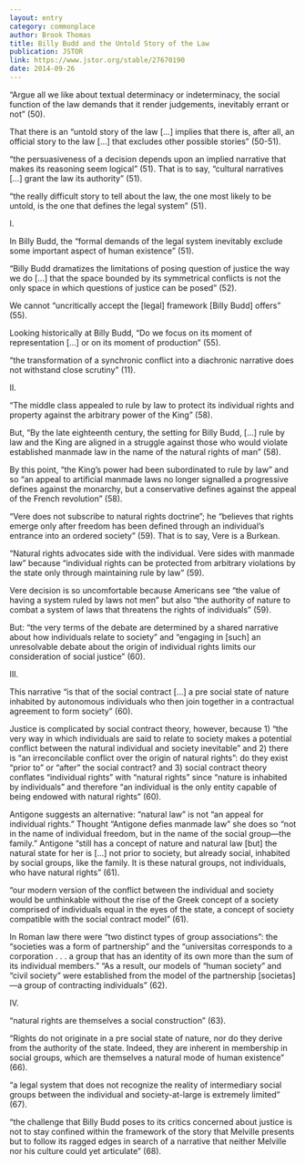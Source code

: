 ```yaml
---
layout: entry
category: commonplace
author: Brook Thomas
title: Billy Budd and the Untold Story of the Law
publication: JSTOR
link: https://www.jstor.org/stable/27670190
date: 2014-09-26
---
```


“Argue all we like about textual determinacy or indeterminacy, the social function of the law demands that it render judgements, inevitably errant or not” (50). 

That there is an “untold story of the law […] implies that there is, after all, an official story to the law […] that excludes other possible stories” (50-51).

“the persuasiveness of a decision depends upon an implied narrative that makes its reasoning seem logical” (51). That is to say, “cultural narratives […] grant the law its authority” (51).

“the really difficult story to tell about the law, the one most likely to be untold, is the one that defines the legal system” (51).


I.

In Billy Budd, the “formal demands of the legal system inevitably exclude some important aspect of human existence” (51).

“Billy Budd dramatizes the limitations of posing question of justice the way we do […] that the space bounded by its symmetrical conflicts is not the only space in which questions of justice can be posed” (52).

We cannot “uncritically accept the [legal] framework [Billy Budd] offers” (55).

Looking historically at Billy Budd, “Do we focus on its moment of representation […] or on its moment of production” (55).

“the transformation of a synchronic conflict into a diachronic narrative does not withstand close scrutiny” (11).


II.

“The middle class appealed to rule by law to protect its individual rights and property against the arbitrary power of the King” (58).

But, “By the late eighteenth century, the setting for Billy Budd, […] rule by law and the King are aligned in a struggle against those who would violate established manmade law in the name of the natural rights of man” (58).

By this point, “the King’s power had been subordinated to rule by law” and so “an appeal to artificial manmade laws no longer signalled a progressive defines against the monarchy, but a conservative defines against the appeal of the French revolution” (58).

“Vere does not subscribe to natural rights doctrine”; he “believes that rights emerge only after freedom has been defined through an individual’s entrance into an ordered society” (59). That is to say, Vere is a Burkean.

“Natural rights advocates side with the individual. Vere sides with manmade law” because “individual rights can be protected from arbitrary violations by the state only through maintaining rule by law” (59).

Vere decision is so uncomfortable because Americans see “the value of having a system ruled by laws not men” but also “the authority of nature to combat a system of laws that threatens the rights of individuals” (59).

But: “the very terms of the debate are determined by a shared narrative about how individuals relate to society” and “engaging in [such] an unresolvable debate about the origin of individual rights limits our consideration of social justice” (60). 


III.

This narrative “is that of the social contract […] a pre social state of nature inhabited by autonomous individuals who then join together in a contractual agreement to form society” (60).

Justice is complicated by social contract theory, however, because 1) “the very way in which individuals are said to relate to society makes a potential conflict between the natural individual and society inevitable” and 2) there is “an irreconcilable conflict over the origin of natural rights”: do they exist “prior to” or “after” the social contract? and 3) social contract theory conflates “individual rights” with “natural rights” since “nature is inhabited by individuals” and therefore “an individual is the only entity capable of being endowed with natural rights” (60).

Antigone suggests an alternative: “natural law” is not “an appeal for individual rights.” Thought “Antigone defies manmade law” she does so “not in the name of individual freedom, but in the name of the social group—the family.” Antigone “still has a concept of nature and natural law [but] the natural state for her is […] not prior to society, but already social, inhabited by social groups, like the family. It is these natural groups, not individuals, who have natural rights” (61).

“our modern version of the conflict between the individual and society would be unthinkable without the rise of the Greek concept of a society comprised of individuals equal in the eyes of the state, a concept of society compatible with the social contract model” (61).

In Roman law there were “two distinct types of group associations”: the “societies was a form of partnership” and the “universitas corresponds to a corporation . . . a group that has an identity of its own more than the sum of its individual members.” “As a result, our models of “human society” and “civil society” were established from the model of the partnership [societas]—a group of contracting individuals” (62).


IV.

“natural rights are themselves a social construction” (63).

“Rights do not originate in a pre social state of nature, nor do they derive from the authority of the state. Indeed, they are inherent in membership in social groups, which are themselves a natural mode of human existence” (66).

“a legal system that does not recognize the reality of intermediary social groups between the individual and society-at-large is extremely limited” (67).

“the challenge that Billy Budd poses to its critics concerned about justice is not to stay confined within the framework of the story that Melville presents but to follow its ragged edges in search of a narrative that neither Melville nor his culture could yet articulate” (68).



